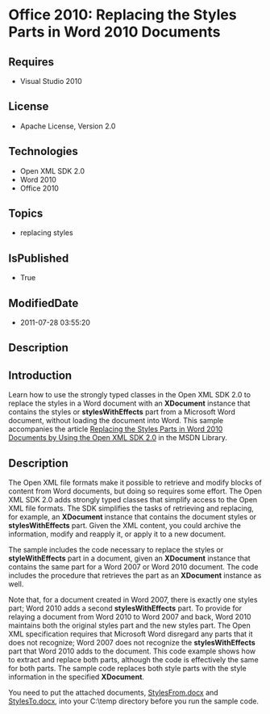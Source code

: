 # Office 2010: Replacing the Styles Parts in Word 2010 Documents
## Requires
* Visual Studio 2010
## License
* Apache License, Version 2.0
## Technologies
* Open XML SDK 2.0
* Word 2010
* Office 2010
## Topics
* replacing styles
## IsPublished
* True
## ModifiedDate
* 2011-07-28 03:55:20
## Description

<h2><strong>Introduction</strong></h2>
<p>Learn how to use the strongly typed classes in the Open XML SDK 2.0 to replace the styles in a Word document with an
<strong>XDocument</strong> instance that contains the styles or <strong>stylesWithEffects</strong> part from a Microsoft Word document, without loading the document into Word. This sample accompanies the article
<a href="http://msdn.microsoft.com/en-us/library/gg605191.aspx">Replacing the Styles Parts in Word 2010 Documents by Using the Open XML SDK 2.0</a> in the MSDN Library.</p>
<h2><strong>Description</strong></h2>
<p>The Open XML file formats make it possible to retrieve and modify blocks of content from Word documents, but doing so requires some effort. The Open XML SDK 2.0 adds strongly typed classes that simplify access to the Open XML file formats. The SDK simplifies
 the tasks of retrieving and replacing, for example, an <strong>XDocument </strong>
instance that contains the document styles or <strong>stylesWithEffects</strong> part. Given the XML content, you could archive the information, modify and reapply it, or apply it to a new document.</p>
<p>The sample includes the code necessary to replace the styles or <strong>styleWithEffects</strong> part in a document, given an
<strong>XDocument</strong> instance that contains the same part for a Word 2007 or Word 2010 document. The code includes the procedure that retrieves the part as an
<strong>XDocument</strong> instance as well.</p>
<p>Note that, for a document created in Word 2007, there is exactly one styles part; Word 2010 adds a second
<strong>stylesWithEffects</strong> part. To provide for relaying a document from Word 2010 to Word 2007 and back, Word 2010 maintains both the original styles part and the new styles part. The Open XML specification requires that Microsoft Word disregard any
 parts that it does not recognize; Word 2007 does not recognize the <strong>stylesWithEffects</strong> part that Word 2010 adds to the document. This code example shows how to extract and replace both parts, although the code is effectively the same for both
 parts. The sample code replaces both style parts with the style information in the specified
<strong>XDocument</strong>.</p>
<p>You need to put the attached&nbsp;documents, <a id="25659" href="/site/view/file/25659/1/StylesFrom.docx">
StylesFrom.docx</a> and <a id="25661" href="/site/view/file/25661/1/StylesTo.docx">
StylesTo.docx</a>, into your C:\temp directory before you run the sample code.</p>
